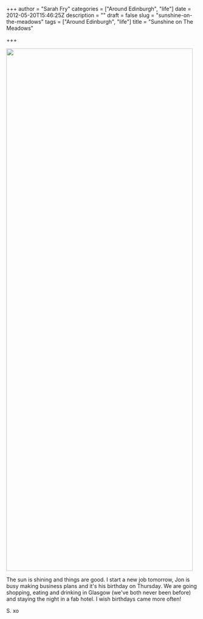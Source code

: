 +++
author = "Sarah Fry"
categories = ["Around Edinburgh", "life"]
date = 2012-05-20T15:46:25Z
description = ""
draft = false
slug = "sunshine-on-the-meadows"
tags = ["Around Edinburgh", "life"]
title = "Sunshine on The Meadows"

+++


<a href="https://yayfryday.com/images/2012/05/IMGP2893-001.jpg"><img class="aligncenter size-full wp-image-708" title="themeadows" src="https://yayfryday.com/images/2012/05/IMGP2893-001.jpg" alt="" width="490" height="1375" /></a>

The sun is shining and things are good. I start a new job tomorrow, Jon is busy making business plans and it's his birthday on Thursday. We are going shopping, eating and drinking in Glasgow (we've both never been before) and staying the night in a fab hotel. I wish birthdays came more often!

S. xo

